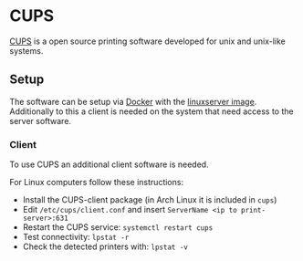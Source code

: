 # CUPS

[CUPS](https://www.cups.org/) is a open source printing software developed for
unix and unix-like systems.

## Setup

The software can be setup via [Docker](/wiki/docker.md) with the
[linuxserver image](./docker/linuxserver_-_airsonic.md).
Additionally to this a client is needed on the system that need access to the
server software.

### Client

To use CUPS an additional client software is needed.

For Linux computers follow these instructions:

- Install the CUPS-client package (in Arch Linux it is included in `cups`)
- Edit `/etc/cups/client.conf` and insert `ServerName <ip to print-server>:631`
- Restart the CUPS service: `systemctl restart cups`
- Test connectivity: `lpstat -r`
- Check the detected printers with: `lpstat -v`
